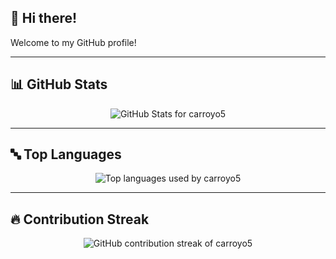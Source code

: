 ## 👋 Hi there!

Welcome to my GitHub profile!

---

## 📊 GitHub Stats

<p align="center">
  <img 
    src="https://github-readme-stats.vercel.app/api?username=carroyo5&show_icons=true&theme=default&title_color=5da0d7&text_color=936daa&icon_color=cd9af9&bg_color=f2f2f2"
    alt="GitHub Stats for carroyo5"
  />
</p>

---

## 🔤 Top Languages

<p align="center">
  <img 
    src="https://github-readme-stats.vercel.app/api/top-langs/?username=carroyo5&layout=compact&theme=default&title_color=5da0d7&text_color=936daa&bg_color=f2f2f2"
    alt="Top languages used by carroyo5"
  />
</p>

---

## 🔥 Contribution Streak

<p align="center">
  <img 
    src="https://github-readme-streak-stats.herokuapp.com/?user=carroyo5&theme=default&ring=cd9af9&fire=cd9af9&currStreakLabel=5da0d7&sideLabels=936daa&sideNums=936daa&dates=936daa&background=f2f2f2"
    alt="GitHub contribution streak of carroyo5"
  />
</p>



<!--**carroyo5/carroyo5** is a ✨ _special_ ✨ repository because its `README.md` (this file) appears on your GitHub profile.

Here are some ideas to get you started:

- 🔭 I’m currently working on ...
- 🌱 I’m currently learning ...
- 👯 I’m looking to collaborate on ...
- 🤔 I’m looking for help with ...
- 💬 Ask me about ...
- 📫 How to reach me: ...
- 😄 Pronouns: ...
- ⚡ Fun fact: ...-->

